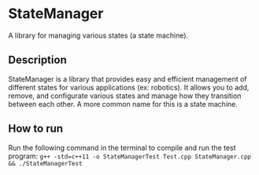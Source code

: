 # StateManager

A library for managing various states (a state machine).

## Description

StateManager is a library that provides easy and efficient management of different states for various applications (ex: robotics). It allows you to add, remove, and configurate various states and manage how they transition between each other. A more common name for this is a state machine.

## How to run

Run the following command in the terminal to compile and run the test program:
`g++ -std=c++11 -o StateManagerTest Test.cpp StateManager.cpp && ./StateManagerTest`
